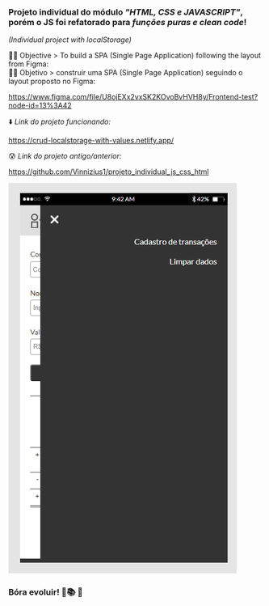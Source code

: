 ### Projeto individual do módulo *"HTML, CSS e JAVASCRIPT"*, porém o JS foi refatorado para *funções puras e clean code*!   
*(Individual project with localStorage)*

:man_technologist: Objective > To build a SPA (Single Page Application) following the layout from Figma:  
:man_technologist: Objetivo > construir uma SPA (Single Page Application) seguindo o layout proposto no Figma:  

https://www.figma.com/file/U8ojEXx2vxSK2KOvoBvHVH8y/Frontend-test?node-id=13%3A42    
  
  
⬇️ *Link do projeto funcionando:*  

https://crud-localstorage-with-values.netlify.app/  


😰 *Link do projeto antigo/anterior:*  

https://github.com/Vinnizius1/projeto_individual_js_css_html
    
![](assets/img-Readme.md/mobile_navigation.png)  

### Bóra evoluir! 🚀:books: :raised_hands:
